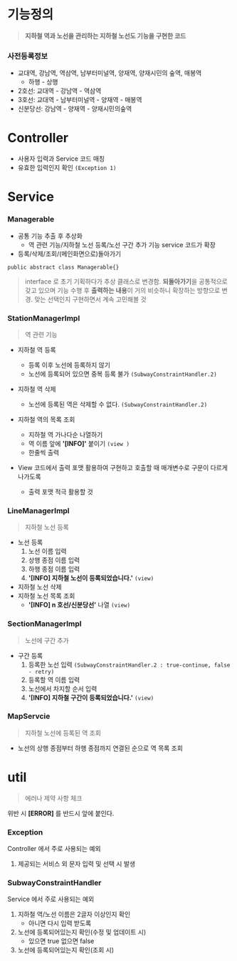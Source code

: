 # 기능정의
> **지하철 역과 노선을 관리하는 지하철 노선도 기능을 구현한 코드**

### 사전등록정보 
- 교대역, 강남역, 역삼역, 남부터미널역, 양재역, 양재시민의 숲역, 매봉역
  - 하행 - 상행
- 2호선: 교대역 - 강남역 - 역삼역
- 3호선: 교대역 - 남부터미널역 - 양재역 - 매봉역
- 신분당선: 강남역 - 양재역 - 양재시민의숲역

# Controller
- 사용자 입력과 Service 코드 매칭
- 유효한 입력인지 확인 ```(Exception 1)```

# Service
### Managerable
- 공통 기능 추출 후 추상화
  - 역 관련 기능/지하철 노선 등록/노선 구간 추가 기능 service 코드가 확장
- 등록/삭제/조회/(메인화면으로)돌아가기
```aidl
public abstract class Managerable{}
```
> interface 로 초기 기획하다가 추상 클래스로 변경함. 
> **되돌아가기**을 공통적으로 갖고 있으며 기능 수행 후 **출력하는 내용**이 거의 비슷하니 확장하는 방향으로 변경. 
> 맞는 선택인지 구현하면서 계속 고민해볼 것

### StationManagerImpl
> 역 관련 기능
- 지하철 역 등록
  - 등록 이후 노선에 등록하지 않기
  - 노선에 등록되어 있으면 중복 등록 불가 ```(SubwayConstraintHandler.2)```
- 지하철 역 삭제
  - 노선에 등록된 역은 삭제할 수 없다. ```(SubwayConstraintHandler.2)```
- 지하철 역의 목록 조회
  - 지하철 역 가나다순 나열하기
  - 역 이름 앞에 **'[INFO]'** 붙이기 ```(view )```
  - 한줄씩 출력

- View 코드에서 출력 포맷 활용하여 구현하고 호출할 때 매개변수로 구문이 다르게 나가도록 
  - 출력 포맷 적극 활용할 것

### LineManagerImpl
> 지하철 노선 등록
- 노선 등록
  1. 노선 이름 입력
  2. 상행 종점 이름 입력
  3. 하행 종점 이름 입력
  4. **'[INFO] 지하철 노선이 등록되었습니다.'** ```(view)```
- 지하철 노선 삭제
- 지하철 노선 목록 조회
    - **'[INFO] n 호선/신분당선'** 나열 ```(view)```

### SectionManagerImpl
> 노선에 구간 추가
- 구간 등록
  1. 등록한 노선 입력 ```(SubwayConstraintHandler.2 : true-continue, false - retry)```
  2. 등록할 역 이름 입력
  3. 노선에서 차지할 순서 입력
  4. **'[INFO] 지하철 구간이 등록되었습니다.'** ```(view)```

### MapServcie
> 지하철 노선에 등록된 역 조회
- 노선의 상행 종점부터 하행 종점까지 연결된 순으로 역 목록 조회



# util
> 에러나 제약 사항 체크

위반 시 **[ERROR]** 를 반드시 앞에 붙인다.

### Exception
Controller 에서 주로 사용되는 예외
1. 제공되는 서비스 외 문자 입력 및 선택 시 발생

### SubwayConstraintHandler
Service 에서 주로 사용되는 예외
1. 지하철 역/노선 이름은 2글자 이상인지 확인
   - 아니면 다시 입력 받도록
2. 노선에 등록되어있는지 확인(수정 및 업데이트 시)
   - 있으면 true 없으면 false
3. 노선에 등록되어있는지 확인(조회 시)
